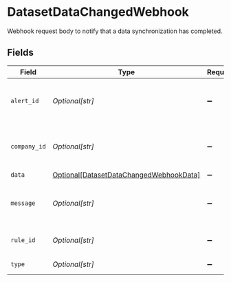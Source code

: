 # DatasetDataChangedWebhook

Webhook request body to notify that a data synchronization has completed.


## Fields

| Field                                                                                           | Type                                                                                            | Required                                                                                        | Description                                                                                     | Example                                                                                         |
| ----------------------------------------------------------------------------------------------- | ----------------------------------------------------------------------------------------------- | ----------------------------------------------------------------------------------------------- | ----------------------------------------------------------------------------------------------- | ----------------------------------------------------------------------------------------------- |
| `alert_id`                                                                                      | *Optional[str]*                                                                                 | :heavy_minus_sign:                                                                              | Unique identifier of the webhook event.                                                         |                                                                                                 |
| `company_id`                                                                                    | *Optional[str]*                                                                                 | :heavy_minus_sign:                                                                              | Unique identifier for your SMB in Codat.                                                        | 8a210b68-6988-11ed-a1eb-0242ac120002                                                            |
| `data`                                                                                          | [Optional[DatasetDataChangedWebhookData]](../../models/shared/datasetdatachangedwebhookdata.md) | :heavy_minus_sign:                                                                              | N/A                                                                                             |                                                                                                 |
| `message`                                                                                       | *Optional[str]*                                                                                 | :heavy_minus_sign:                                                                              | A human readable message about the webhook.                                                     |                                                                                                 |
| `rule_id`                                                                                       | *Optional[str]*                                                                                 | :heavy_minus_sign:                                                                              | Unique identifier for the rule.                                                                 |                                                                                                 |
| `type`                                                                                          | *Optional[str]*                                                                                 | :heavy_minus_sign:                                                                              | The type of rule.                                                                               |                                                                                                 |